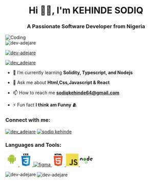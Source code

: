 <h1 align="center">Hi 👨‍💻, I'm KEHINDE SODIQ</h1>
<h3 align="center">A Passionate Software Developer from Nigeria</h3>
<img align="right" alt="Coding" width="600" src="https://t3.ftcdn.net/jpg/07/00/66/32/240_F_700663280_vmE4aHL2TCzDxEBv1lbFghPweBbx6I0L.jpg"img/>

<p align="left"> <img src="https://komarev.com/ghpvc/?username=dev-adejare&label=Profile%20views&color=0e75b6&style=flat" alt="dev-adejare" /> </p>

<p align="left"> <a href="https://github.com/ryo-ma/github-profile-trophy"><img src="https://github-profile-trophy.vercel.app/?username=dev-adejare" alt="dev-adejare" /></a> </p>

<p align="left"> <a href="https://twitter.com/dev_adejare" target="blank"><img src="https://img.shields.io/twitter/follow/dev_adejare?logo=twitter&style=for-the-badge" alt="dev_adejare" /></a> </p>

- 🌱 I’m currently learning **Solidity, Typescript, and Nodejs**

- 💬 Ask me about **Html,Css,Javascript & React**

- 📫 How to reach me **sodiqkehinde64@gmail.com**

- ⚡ Fun fact **I think am Funny 🫂**

<h3 align="left">Connect with me:</h3>
<p align="left">
<a href="https://twitter.com/dev_adejare" target="blank"><img align="center" src="https://raw.githubusercontent.com/rahuldkjain/github-profile-readme-generator/master/src/images/icons/Social/twitter.svg" alt="dev_adejare" height="30" width="40" /></a>
<a href="https://linkedin.com/in/sodiq kehinde" target="blank"><img align="center" src="https://raw.githubusercontent.com/rahuldkjain/github-profile-readme-generator/master/src/images/icons/Social/linked-in-alt.svg" alt="sodiq kehinde" height="30" width="40" /></a>
</p>

<h3 align="left">Languages and Tools:</h3>
<p align="left"> <a href="https://developer.android.com" target="_blank" rel="noreferrer"> <img src="https://raw.githubusercontent.com/devicons/devicon/master/icons/android/android-original-wordmark.svg" alt="android" width="40" height="40"/> </a> <a href="https://www.w3schools.com/css/" target="_blank" rel="noreferrer"> <img src="https://raw.githubusercontent.com/devicons/devicon/master/icons/css3/css3-original-wordmark.svg" alt="css3" width="40" height="40"/> </a> <a href="https://www.figma.com/" target="_blank" rel="noreferrer"> <img src="https://www.vectorlogo.zone/logos/figma/figma-icon.svg" alt="figma" width="40" height="40"/> </a> <a href="https://www.w3.org/html/" target="_blank" rel="noreferrer"> <img src="https://raw.githubusercontent.com/devicons/devicon/master/icons/html5/html5-original-wordmark.svg" alt="html5" width="40" height="40"/> </a> <a href="https://developer.mozilla.org/en-US/docs/Web/JavaScript" target="_blank" rel="noreferrer"> <img src="https://raw.githubusercontent.com/devicons/devicon/master/icons/javascript/javascript-original.svg" alt="javascript" width="40" height="40"/> </a> <a href="https://nodejs.org" target="_blank" rel="noreferrer"> <img src="https://raw.githubusercontent.com/devicons/devicon/master/icons/nodejs/nodejs-original-wordmark.svg" alt="nodejs" width="40" height="40"/> </a> </p>

<p><img align="left" src="https://github-readme-stats.vercel.app/api/top-langs?username=dev-adejare&show_icons=true&locale=en&layout=compact" alt="dev-adejare" /></p>

<p>&nbsp;<img align="center" src="https://github-readme-stats.vercel.app/api?username=dev-adejare&show_icons=true&locale=en" alt="dev-adejare" /></p>
